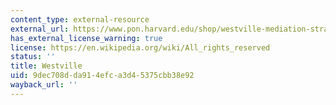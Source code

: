 ```yaml
---
content_type: external-resource
external_url: https://www.pon.harvard.edu/shop/westville-mediation-strategies-in-community-planning/
has_external_license_warning: true
license: https://en.wikipedia.org/wiki/All_rights_reserved
status: ''
title: Westville
uid: 9dec708d-da91-4efc-a3d4-5375cbb38e92
wayback_url: ''
---
```

